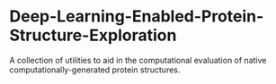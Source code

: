 # Deep-Learning-Enabled-Protein-Structure-Exploration
A collection of utilities to aid in the computational evaluation of native
computationally-generated protein structures.
